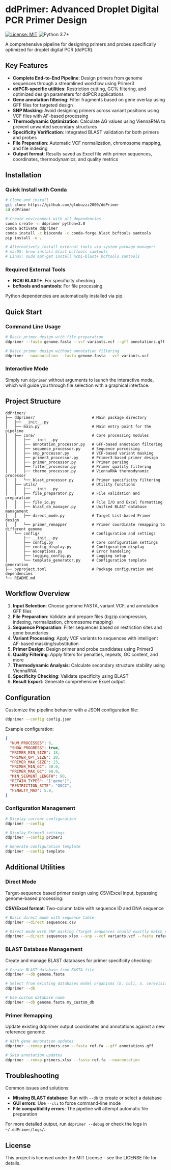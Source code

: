 # ddPrimer: Advanced Droplet Digital PCR Primer Design

[![License: MIT](https://img.shields.io/badge/License-MIT-yellow.svg)](https://opensource.org/licenses/MIT)
![Python 3.7+](https://img.shields.io/badge/python-3.7+-blue.svg)

A comprehensive pipeline for designing primers and probes specifically optimized for droplet digital PCR (ddPCR).


## Key Features

- **Complete End-to-End Pipeline**: Design primers from genome sequences through a streamlined workflow using Primer3
- **ddPCR-specific utilities**: Restriction cutting, GC% filtering, and optimized design parameters for ddPCR applications
- **Gene annotation filtering**: Filter fragments based on gene overlap using GFF files for targeted design
- **SNP Masking**: Avoid designing primers across variant positions using VCF files with AF-based processing
- **Thermodynamic Optimization**: Calculate ΔG values using ViennaRNA to prevent unwanted secondary structures
- **Specificity Verification**: Integrated BLAST validation for both primers and probes
- **File Preparation**: Automatic VCF normalization, chromosome mapping, and file indexing
- **Output format**: Results saved as Excel file with primer sequences, coordinates, thermodynamics, and quality metrics


## Installation

### Quick Install with Conda

```bash
# Clone and install
git clone https://github.com/globuzzz2000/ddPrimer
cd ddPrimer

# Create environment with all dependencies
conda create -n ddprimer python=3.8
conda activate ddprimer
conda install -c bioconda -c conda-forge blast bcftools samtools
pip install -e .

# Alternatively install external tools via system package manager:
# macOS: brew install blast bcftools samtools
# Linux: sudo apt-get install ncbi-blast+ bcftools samtools
```

### Required External Tools

- **NCBI BLAST+**: For specificity checking
- **bcftools and samtools**: For file processing  

Python dependencies are automatically installed via pip.


## Quick Start

### Command Line Usage

```bash
# Basic primer design with file preparation
ddprimer --fasta genome.fasta --vcf variants.vcf --gff annotations.gff

# Basic primer design without annotation filtering
ddprimer --noannotation --fasta genome.fasta --vcf variants.vcf
```

### Interactive Mode

Simply run `ddprimer` without arguments to launch the interactive mode, which will guide you through file selection with a graphical interface.


## Project Structure

```
ddPrimer/
├── ddprimer/                         # Main package directory
│   ├── __init__.py
│   ├── main.py                       # Main entry point for the pipeline
│   ├── core/                         # Core processing modules
│   │   ├── __init__.py
│   │   ├── annotation_processor.py   # GFF-based annotaion filtering
│   │   ├── sequence_processor.py     # Sequence porcessing
│   │   ├── snp_processor.py          # VCF-based variant masking
│   │   ├── primer3_processor.py      # Primer3-based primer design
│   │   ├── primer_processor.py       # Primer parsing
│   │   ├── filter_processor.py       # Primer quality filtering
│   │   ├── thermo_processor.py       # ViennaRNA thermodynamic processor
│   │   └── blast_processor.py        # Primer specificity filtering
│   ├── utils/                        # Utility functions
│   │   ├── __init__.py
│   │   ├── file_preparator.py        # File validation and preparation
│   │   ├── file_io.py                # File I/O and Excel formatting
│   │   ├── blast_db_manager.py       # Unified BLAST database management
│   │   ├── direct_mode.py            # Target List-based Primer design
│   │   └── primer_remapper           # Primer coordinate remapping to different genome
│   └── config/                       # Configuration and settings
│       ├── __init__.py
│       ├── config.py                 # Core configuration settings
│       ├── config_display.py         # Configuration display
│       ├── exceptions.py             # Error handeling
│       ├── logging_config.py         # Logging setup
│       └── template_generator.py     # Configuration template generation
├── pyproject.toml                    # Package configuration and dependencies
└── README.md                  
```


## Workflow Overview

1. **Input Selection**: Choose genome FASTA, variant VCF, and annotation GFF files
2. **File Preparation**: Validate and prepare files (bgzip compression, indexing, normalization, chromosome mapping)
3. **Sequence Preparation**: Filter sequences based on restriction sites and gene boundaries
4. **Variant Processing**: Apply VCF variants to sequences with intelligent AF-based masking/substitution
5. **Primer Design**: Design primer and probe candidates using Primer3
6. **Quality Filtering**: Apply filters for penalties, repeats, GC content, and more
7. **Thermodynamic Analysis**: Calculate secondary structure stability using ViennaRNA
8. **Specificity Checking**: Validate specificity using BLAST
9. **Result Export**: Generate comprehensive Excel output


## Configuration

Customize the pipeline behavior with a JSON configuration file:

```bash
ddprimer --config config.json
```

Example configuration:

```json
{
  "NUM_PROCESSES": 6,
  "SHOW_PROGRESS": true,
  "PRIMER_MIN_SIZE": 18,
  "PRIMER_OPT_SIZE": 20,
  "PRIMER_MAX_SIZE": 23,
  "PRIMER_MIN_GC": 50.0,
  "PRIMER_MAX_GC": 60.0,
  "MIN_SEGMENT_LENGTH": 90,
  "RETAIN_TYPES": "['gene']",
  "RESTRICTION_SITE": "GGCC",
  "PENALTY_MAX": 5.0,
}
```

### Configuration Management

```bash
# Display current configuration
ddprimer --config

# Display Primer3 settings
ddprimer --config primer3

# Generate configuration template
ddprimer --config template
```


## Additional Utilities

### Direct Mode
Target-sequence based primer design using CSV/Excel input, bypassing genome-based processing:

**CSV/Excel format**: Two-column table with sequence ID and DNA sequence

```bash
# Basic direct mode with sequence table
ddprimer --direct sequences.csv

# Direct mode with SNP masking (Target sequences should exactly match reference sequence)
ddprimer --direct sequences.xlsx --snp --vcf variants.vcf --fasta reference.fa

```

### BLAST Database Management
Create and manage BLAST databases for primer specificity checking:

```bash
# Create BLAST database from FASTA file
ddprimer --db genome.fasta

# Select from existing databases model organisms (E. coli, S. cerevisiae, etc.)
ddprimer --db

# Use custom database name
ddprimer --db genome.fasta my_custom_db
```

### Primer Remapping
Update existing ddprimer output coordinates and annotations against a new reference genome:

```bash
# With gene annotation updates
ddprimer --remap primers.csv --fasta ref.fa --gff annotations.gff

# Skip annotation updates
ddprimer --remap primers.xlsx --fasta ref.fa --noannotation
```


## Troubleshooting

Common issues and solutions:

- **Missing BLAST database**: Run with `--db` to create or select a database
- **GUI errors**: Use `--cli` to force command-line mode
- **File compatibility errors**: The pipeline will attempt automatic file preparation

For more detailed output, run `ddprimer --debug` or check the logs in `~/.ddPrimer/logs/`.

## License

This project is licensed under the MIT License - see the LICENSE file for details.